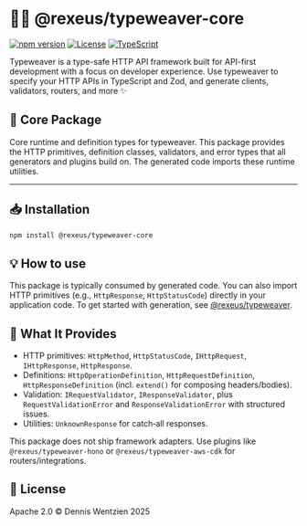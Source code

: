 # 🧵✨ @rexeus/typeweaver-core

[![npm version](https://img.shields.io/npm/v/@rexeus/typeweaver-core.svg)](https://www.npmjs.com/package/@rexeus/typeweaver-core)
[![License](https://img.shields.io/badge/License-Apache%202.0-blue.svg)](https://opensource.org/licenses/Apache-2.0)
[![TypeScript](https://img.shields.io/badge/TypeScript-Ready-blue.svg)](https://www.typescriptlang.org/)

Typeweaver is a type-safe HTTP API framework built for API-first development with a focus on
developer experience. Use typeweaver to specify your HTTP APIs in TypeScript and Zod, and generate
clients, validators, routers, and more ✨

## 📝 Core Package

Core runtime and definition types for typeweaver. This package provides the HTTP primitives,
definition classes, validators, and error types that all generators and plugins build on. The
generated code imports these runtime utilities.

---

## 📥 Installation

```bash
npm install @rexeus/typeweaver-core
```

## 💡 How to use

This package is typically consumed by generated code. You can also import HTTP primitives (e.g.,
`HttpResponse`, `HttpStatusCode`) directly in your application code. To get started with generation,
see [@rexeus/typeweaver](https://github.com/rexeus/typeweaver/tree/main/packages/cli/README.md).

## 🔧 What It Provides

- HTTP primitives: `HttpMethod`, `HttpStatusCode`, `IHttpRequest`, `IHttpResponse`, `HttpResponse`.
- Definitions: `HttpOperationDefinition`, `HttpRequestDefinition`, `HttpResponseDefinition` (incl.
  `extend()` for composing headers/bodies).
- Validation: `IRequestValidator`, `IResponseValidator`, plus `RequestValidationError` and
  `ResponseValidationError` with structured issues.
- Utilities: `UnknownResponse` for catch‑all responses.

This package does not ship framework adapters. Use plugins like `@rexeus/typeweaver-hono` or
`@rexeus/typeweaver-aws-cdk` for routers/integrations.

## 📄 License

Apache 2.0 © Dennis Wentzien 2025
